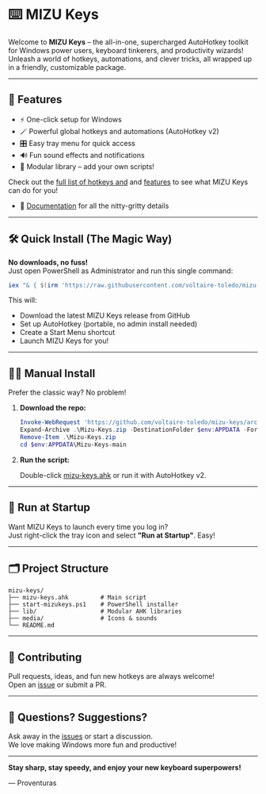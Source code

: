 # ⌨️ MIZU Keys

Welcome to **MIZU Keys** – the all-in-one, supercharged AutoHotkey toolkit for Windows power users, keyboard tinkerers, and productivity wizards!  
Unleash a world of hotkeys, automations, and clever tricks, all wrapped up in a friendly, customizable package.

---

## 🚀 Features

- ⚡️ One-click setup for Windows
- 🪄 Powerful global hotkeys and automations (AutoHotkey v2)
- 🎛️ Easy tray menu for quick access
- 🔊 Fun sound effects and notifications
- 🧩 Modular library – add your own scripts!

Check out the [full list of hotkeys and](docs/README.md#hotkeys) and [features](docs/README.md#features) to see what MIZU Keys can do for you!

- 📜 [Documentation](docs/README.md) for all the nitty-gritty details

---

## 🛠️ Quick Install (The Magic Way)

**No downloads, no fuss!**  
Just open PowerShell as Administrator and run this single command:

```powershell
iex "& { $(irm 'https://raw.githubusercontent.com/voltaire-toledo/mizu-keys/main/start-mizukeys.ps1') }"
```

This will:

- Download the latest MIZU Keys release from GitHub
- Set up AutoHotkey (portable, no admin install needed)
- Create a Start Menu shortcut
- Launch MIZU Keys for you!

---

## 🧑‍💻 Manual Install

Prefer the classic way? No problem!

1. **Download the repo:**

   ```powershell
   Invoke-WebRequest 'https://github.com/voltaire-toledo/mizu-keys/archive/refs/heads/main.zip' -OutFile .\Mizu-Keys.zip
   Expand-Archive .\Mizu-Keys.zip -DestinationFolder $env:APPDATA -Force
   Remove-Item .\Mizu-Keys.zip
   cd $env:APPDATA\Mizu-Keys-main
   ```

2. **Run the script:**

   Double-click [mizu-keys.ahk](http://_vscodecontentref_/0) or run it with AutoHotkey v2.

---

## 🏁 Run at Startup

Want MIZU Keys to launch every time you log in?  
Just right-click the tray icon and select **"Run at Startup"**. Easy!

---

## 🗂️ Project Structure

```plaintext
mizu-keys/
├── mizu-keys.ahk         # Main script
├── start-mizukeys.ps1    # PowerShell installer
├── lib/                  # Modular AHK libraries
├── media/                # Icons & sounds
└── README.md
```

---

## 🤝 Contributing

Pull requests, ideas, and fun new hotkeys are always welcome!  
Open an [issue](https://github.com/voltaire-toledo/mizu-keys/issues) or submit a PR.

---

## 💬 Questions? Suggestions?

Ask away in the [issues](https://github.com/voltaire-toledo/mizu-keys/issues) or start a discussion.  
We love making Windows more fun and productive!

---

**Stay sharp, stay speedy, and enjoy your new keyboard superpowers!**

— Proventuras
